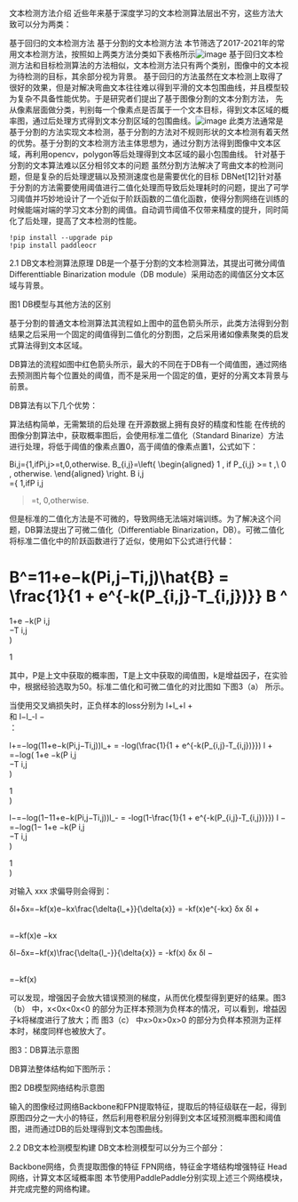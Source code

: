 文本检测方法介绍
近些年来基于深度学习的文本检测算法层出不穷，这些方法大致可以分为两类：

基于回归的文本检测方法
基于分割的文本检测方法
本节筛选了2017-2021年的常用文本检测方法，按照如上两类方法分类如下表格所示![image](https://user-images.githubusercontent.com/50852027/153976840-fd8b6b94-5e95-4db6-8cbe-746fddb23dfa.png)
基于回归文本检测方法和目标检测算法的方法相似，文本检测方法只有两个类别，图像中的文本视为待检测的目标，其余部分视为背景。
基于回归的方法虽然在文本检测上取得了很好的效果，但是对解决弯曲文本往往难以得到平滑的文本包围曲线，并且模型较为复杂不具备性能优势。于是研究者们提出了基于图像分割的文本分割方法，
先从像素层面做分类，判别每一个像素点是否属于一个文本目标，得到文本区域的概率图，通过后处理方式得到文本分割区域的包围曲线。![image](https://user-images.githubusercontent.com/50852027/153977374-dbddb8b9-5d66-4e9b-8cc7-6d4120546691.png)
此类方法通常是基于分割的方法实现文本检测，基于分割的方法对不规则形状的文本检测有着天然的优势。基于分割的文本检测方法主体思想为，通过分割方法得到图像中文本区域，再利用opencv，polygon等后处理得到文本区域的最小包围曲线。
针对基于分割的文本算法难以区分相邻文本的问题
虽然分割方法解决了弯曲文本的检测问题，但是复杂的后处理逻辑以及预测速度也是需要优化的目标
DBNet[12]针对基于分割的方法需要使用阈值进行二值化处理而导致后处理耗时的问题，提出了可学习阈值并巧妙地设计了一个近似于阶跃函数的二值化函数，使得分割网络在训练的时候能端对端的学习文本分割的阈值。自动调节阈值不仅带来精度的提升，同时简化了后处理，提高了文本检测的性能。
```
!pip install --upgrade pip
!pip install paddleocr
```

2.1 DB文本检测算法原理
DB是一个基于分割的文本检测算法，其提出可微分阈值Differenttiable Binarization module（DB module）采用动态的阈值区分文本区域与背景。



图1 DB模型与其他方法的区别


基于分割的普通文本检测算法其流程如上图中的蓝色箭头所示，此类方法得到分割结果之后采用一个固定的阈值得到二值化的分割图，之后采用诸如像素聚类的启发式算法得到文本区域。

DB算法的流程如图中红色箭头所示，最大的不同在于DB有一个阈值图，通过网络去预测图片每个位置处的阈值，而不是采用一个固定的值，更好的分离文本背景与前景。

DB算法有以下几个优势：

算法结构简单，无需繁琐的后处理
在开源数据上拥有良好的精度和性能
在传统的图像分割算法中，获取概率图后，会使用标准二值化（Standard Binarize）方法进行处理，将低于阈值的像素点置0，高于阈值的像素点置1，公式如下：

Bi,j={1,ifPi,j>=t,0,otherwise. B_{i,j}=\left\{ \begin{aligned} 1 , if P_{i,j} >= t ,\\ 0 , otherwise. \end{aligned} \right.
B 
i,j
​	
 ={ 
1,ifP 
i,j
​	
 >=t,
0,otherwise.
​	
 

但是标准的二值化方法是不可微的，导致网络无法端对端训练。为了解决这个问题，DB算法提出了可微二值化（Differentiable Binarization，DB）。可微二值化将标准二值化中的阶跃函数进行了近似，使用如下公式进行代替：

B^=11+e−k(Pi,j−Ti,j)\hat{B} = \frac{1}{1 + e^{-k(P_{i,j}-T_{i,j})}}
B
^
 = 
1+e 
−k(P 
i,j
​	
 −T 
i,j
​	
 )
 
1
​	
 

其中，P是上文中获取的概率图，T是上文中获取的阈值图，k是增益因子，在实验中，根据经验选取为50。标准二值化和可微二值化的对比图如 下图3（a） 所示。

当使用交叉熵损失时，正负样本的loss分别为 l+l_+l 
+
​	
  和 l−l_-l 
−
​	
  ：

l+=−log(11+e−k(Pi,j−Ti,j))l_+ = -log(\frac{1}{1 + e^{-k(P_{i,j}-T_{i,j})}})
l 
+
​	
 =−log( 
1+e 
−k(P 
i,j
​	
 −T 
i,j
​	
 )
 
1
​	
 )

l−=−log(1−11+e−k(Pi,j−Ti,j))l_- = -log(1-\frac{1}{1 + e^{-k(P_{i,j}-T_{i,j})}})
l 
−
​	
 =−log(1− 
1+e 
−k(P 
i,j
​	
 −T 
i,j
​	
 )
 
1
​	
 )

对输入 xxx 求偏导则会得到：

δl+δx=−kf(x)e−kx\frac{\delta{l_+}}{\delta{x}} = -kf(x)e^{-kx}
δx
δl 
+
​	
 
​	
 =−kf(x)e 
−kx
 

δl−δx=−kf(x)\frac{\delta{l_-}}{\delta{x}} = -kf(x)
δx
δl 
−
​	
 
​	
 =−kf(x)

可以发现，增强因子会放大错误预测的梯度，从而优化模型得到更好的结果。图3（b） 中，x<0x<0x<0 的部分为正样本预测为负样本的情况，可以看到，增益因子k将梯度进行了放大；而 图3（c） 中x>0x>0x>0 的部分为负样本预测为正样本时，梯度同样也被放大了。



图3：DB算法示意图


DB算法整体结构如下图所示：



图2 DB模型网络结构示意图


输入的图像经过网络Backbone和FPN提取特征，提取后的特征级联在一起，得到原图四分之一大小的特征，然后利用卷积层分别得到文本区域预测概率图和阈值图，进而通过DB的后处理得到文本包围曲线。

2.2 DB文本检测模型构建
DB文本检测模型可以分为三个部分：

Backbone网络，负责提取图像的特征
FPN网络，特征金字塔结构增强特征
Head网络，计算文本区域概率图
本节使用PaddlePaddle分别实现上述三个网络模块，并完成完整的网络构建。
